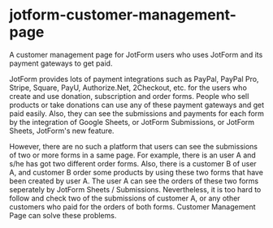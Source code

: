 # jotform-customer-management-page
A customer management page for JotForm users who uses JotForm and its payment gateways to get paid.

JotForm provides lots of payment integrations such as PayPal, PayPal Pro, Stripe, Square, PayU, Authorize.Net, 2Checkout, etc. for the users who create and use donation, subscription and order forms. People who sell products or take donations can use any of these payment gateways and get paid easily. Also, they can see the submissions and payments for each form by the integration of Google Sheets, or JotForm Submissions, or JotForm Sheets, JotForm's new feature.

However, there are no such a platform that users can see the submissions of two or more forms in a same page. For example, there is an user A and s/he has got two different order forms. Also, there is a customer B of user A, and customer B order some products by using these two forms that have been created by user A. The user A can see the orders of these two forms seperately by JotForm Sheets / Submissions. Nevertheless, it is too hard to follow and check two of the submissions of customer A, or any other customers who paid for the orders of both forms. Customer Management Page can solve these problems.
